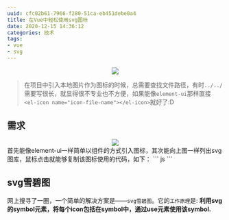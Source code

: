 ```yaml
---
uuid: cfc02b61-7966-f280-51ca-eb451debe0a4
title: 在Vue中轻松使用svg图标
date: 2020-12-15 14:36:12
categories: 技术
tags: 
- vue
- svg
---
```

<div align=center>
    <img src="svg.png" />
</div>

> 在项目中引入本地图片作为图标的时候，总需要查找文件路径，有时`../../`需要写很长，就显得很不专业也不方便，如果能像`element-ui`那样直接`<el-icon name="icon-file-name"></el-icon>`就好了:D

## 需求
<div align=center>
    <img src="target.gif" />
</div>
首先能像element-ui一样简单以组件的方式引入图标，其次能向上图一样列出svg图库，鼠标点击就能够复制该图标使用的代码，如下：
``` js
<svg-icon :icon-class="18"/>
```

## svg雪碧图
网上搜寻了一圈，一个简单的解决方案是——`svg雪碧图`。它的`工作原理`是: **利用svg的symbol元素，将每个icon包括在symbol中，通过use元素使用该symbol.**



